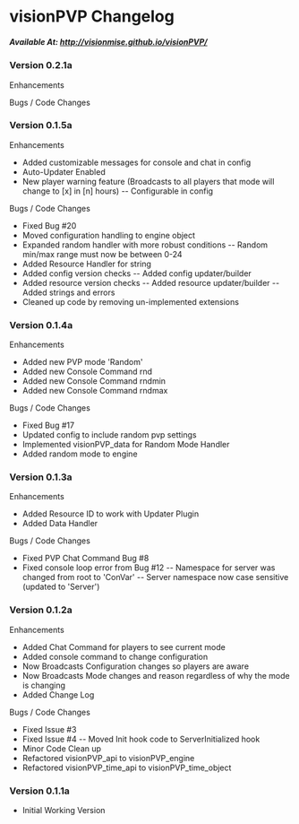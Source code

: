 # visionPVP Changelog
##### Available At: http://visionmise.github.io/visionPVP/

### Version 0.2.1a

Enhancements

Bugs / Code Changes

### Version 0.1.5a

Enhancements
- Added customizable messages for console and chat in config
- Auto-Updater Enabled
- New player warning feature (Broadcasts to all players that mode will change to [x] in [n] hours)
-- Configurable in config

Bugs / Code Changes
- Fixed Bug #20
- Moved configuration handling to engine object
- Expanded random handler with more robust conditions
-- Random min/max range must now be between 0-24
- Added Resource Handler for string
- Added config version checks
-- Added config updater/builder
- Added resource version checks
-- Added resource updater/builder
-- Added strings and errors
- Cleaned up code by removing un-implemented extensions

### Version 0.1.4a

Enhancements
- Added new PVP mode 'Random'
- Added new Console Command rnd
- Added new Console Command rndmin
- Added new Console Command rndmax

Bugs / Code Changes
- Fixed Bug #17
- Updated config to include random pvp settings
- Implemented visionPVP_data for Random Mode Handler
- Added random mode to engine

### Version 0.1.3a

Enhancements
- Added Resource ID to work with Updater Plugin
- Added Data Handler

Bugs / Code Changes
- Fixed PVP Chat Command Bug #8
- Fixed console loop error from Bug #12
-- Namespace for server was changed from root to 'ConVar'
-- Server namespace now case sensitive (updated to 'Server')

### Version 0.1.2a

Enhancements
- Added Chat Command for players to see current mode
- Added console command to change configuration
- Now Broadcasts Configuration changes so players are aware
- Now Broadcasts Mode changes and reason regardless of why the mode is changing
- Added Change Log

Bugs / Code Changes
- Fixed Issue #3
- Fixed Issue #4
-- Moved Init hook code to ServerInitialized hook
- Minor Code Clean up
- Refactored visionPVP_api to visionPVP_engine
- Refactored visionPVP_time_api to visionPVP_time_object

### Version 0.1.1a
- Initial Working Version